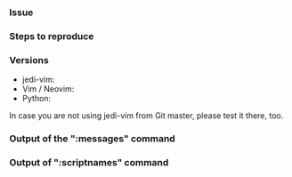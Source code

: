 ### Issue

### Steps to reproduce

### Versions

 - jedi-vim:
 - Vim / Neovim:
 - Python:

In case you are not using jedi-vim from Git master, please test it there, too.

### Output of the ":messages" command

### Output of ":scriptnames" command

